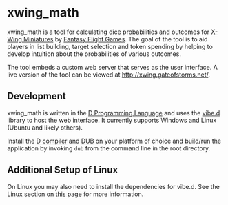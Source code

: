# xwing_math
xwing_math is a tool for calculating dice probabilities and outcomes for
[X-Wing Miniatures](https://www.fantasyflightgames.com/en/products/x-wing/) by
[Fantasy Flight Games](https://www.fantasyflightgames.com/). The goal of the tool is to aid players in
list building, target selection and token spending by helping to develop intuition about the probabilities
of various outcomes.

The tool embeds a custom web server that serves as the user interface. A live version of the tool can be
viewed at http://xwing.gateofstorms.net/.

Development
-----------
xwing_math is written in the [D Programming Language](https://dlang.org/) and uses the [vibe.d](http://vibed.org/)
library to host the web interface. It currently supports Windows and Linux (Ubuntu and likely others).

Install the [D compiler](https://dlang.org/download.html) and [DUB](http://code.dlang.org/download) on your platform
of choice and build/run the application by invoking `dub` from the command line in the root directory.

Additional Setup of Linux
-------------------------
On Linux you may also need to install the dependencies for vibe.d. See the Linux section on
[this page](https://github.com/vibe-d/vibe.d) for more information.
